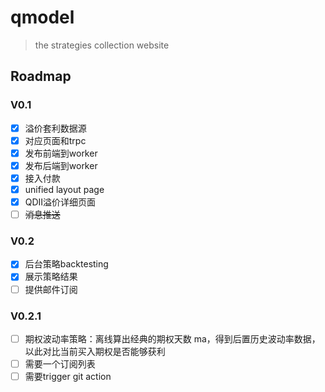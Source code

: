 # qmodel
> the strategies collection website
## Roadmap
### V0.1
- [x] 溢价套利数据源
- [x] 对应页面和trpc
- [x] 发布前端到worker
- [x] 发布后端到worker
- [x] 接入付款
- [x] unified layout page
- [x] QDII溢价详细页面
- [ ] ~~消息推送~~

### V0.2
- [x] 后台策略backtesting
- [x] 展示策略结果
- [ ] 提供邮件订阅

### V0.2.1
- [ ] 期权波动率策略：离线算出经典的期权天数 ma，得到后置历史波动率数据，以此对比当前买入期权是否能够获利
- [ ] 需要一个订阅列表
- [ ] 需要trigger git action